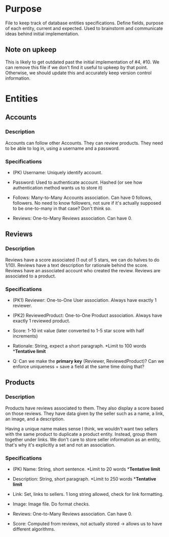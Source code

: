 # Purpose
File to keep track of database entities specifications. 
Define fields, purpose of each entity, current and expected.
Used to brainstorm and communicate ideas behind initial implementation.

## Note on upkeep
This is likely to get outdated past the initial implementation of #4, #10.
We can remove this file if we don't find it useful to upkeep by that point.
Otherwise, we should update this and accurately keep version control information.

# Entities
## Accounts
### Description
Accounts can follow other Accounts. They can review products. 
They need to be able to log in, using a username and a password.

### Specifications
- (PK) Username: Uniquely identify account.
- Password: Used to authenticate account. Hashed (or see how authentication method wants us to store it)

- Follows: Many-to-Many Accounts association. Can have 0 follows, followers.
    No need to know followers, not sure if it's actually supposed to be one-to-many in that case? Don't think so.
- Reviews: One-to-Many Reviews association. Can have 0.

## Reviews
### Description
Reviews have a score associated (1 out of 5 stars, we can do halves to do 1/10). 
Reviews have a text description for rationale behind the score.
Reviews have an associated account who created the review.
Reviews are associated to a product.

### Specifications
- (PK1) Reviewer: One-to-One User association. Always have exactly 1 reviewer.
- (PK2) ReviewedProduct: One-to-One Product association. Always have exactly 1 reviewed product.

- Score: 1-10 int value (later converted to 1-5 star score with half increments)
- Rationale: String, expect a short paragraph. *Limit to 100 words ***Tentative limit**

- Q: Can we make the **primary key** (Reviewer, ReviewedProduct)? 
Can we enforce uniqueness + save a field at the same time doing that?

## Products
### Description
Products have reviews associated to them. They also display a score based on those reviews.
They have data given by the seller such as a name, a link, an image, and a description.

Having a unique name makes sense I think, we wouldn't want two sellers with the same product to duplicate a product entity. 
Instead, group them together under links. 
We don't care to store seller information as an entity, that's why it's explicitly a set and not an association.

### Specifications
- (PK) Name: String, short sentence. *Limit to 20 words ***Tentative limit**

- Description: String, short paragraph. *Limit to 250 words ***Tentative limit**
- Link: Set<String>, links to sellers. 1 long string allowed, check for link formatting.
- Image: Image file. Do format checks.

- Reviews: One-to-Many Reviews association. Can have 0.
- Score: Computed from reviews, not actually stored -> allows us to have different algorithms.
